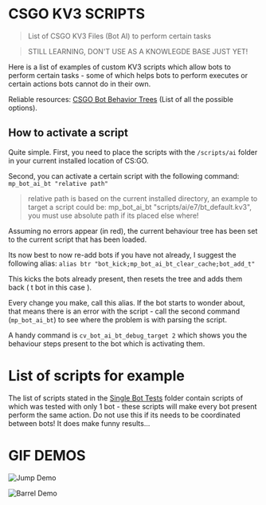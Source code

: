 # CSGO KV3 SCRIPTS

> List of CSGO KV3 Files (Bot AI) to perform certain tasks

> STILL LEARNING, DON'T USE AS A KNOWLEGDE BASE JUST YET! 

Here is a list of examples of custom KV3 scripts which allow bots to perform certain tasks - some of which helps bots to perform executes or certain actions bots cannot do in their own.

Reliable resources:  [CSGO Bot Behavior Trees](https://developer.valvesoftware.com/wiki/CS:GO_Bot_Behavior_Trees#:~:text=Counter-Strike:%20Global%20Offensive%20,,%27s%20proprietary%20KeyValues3%20format%20%28%20) (List of all the possible options).

## How to activate a script

Quite simple. 
First, you need to place the scripts with the `/scripts/ai` folder in your current installed location of CS:GO.

Second, you can activate a certain script with the following command: `mp_bot_ai_bt "relative path"`

> relative path is based on the current installed directory, an example to target a script could be:
> mp_bot_ai_bt "scripts/ai/e7/bt_default.kv3", you must use absolute path if its placed else where!

Assuming no errors appear (in red), the current behaviour tree has been set to the current script that has been loaded.

Its now best to now re-add bots if you have not already, I suggest the following alias:
`alias btr "bot_kick;mp_bot_ai_bt_clear_cache;bot_add_t"`

This kicks the bots already present, then resets the tree and adds them back ( t bot in this case ).

Every change you make, call this alias. If the bot starts to wonder about, that means there is an error with the script - call the second command (`mp_bot_ai_bt`) to see where the problem is with parsing the script.

A handy command is `cv_bot_ai_bt_debug_target 2` which shows you the behaviour steps present to the bot which is activating them.

# List of scripts for example

The list of scripts stated in the [Single Bot Tests](https://github.com/TheE7Player/CSGO_KV3_SCRIPTS/tree/main/Single%20Bot%20Tests "Single Bot Tests") folder contain scripts of which was tested with only 1 bot - these scripts will make every bot present perform the same action. Do not use this if its needs to be coordinated between bots! It does make funny results...

# GIF DEMOS
![Jump Demo](https://media.giphy.com/media/gbXkJpSGajQrbQfDNM/giphy.gif)

![Barrel Demo](https://media.giphy.com/media/gbXkJpSGajQrbQfDNM/giphy.gif)
